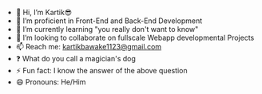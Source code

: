 - 👋 Hi, I’m Kartik😎
- 👀 I’m proficient in Front-End and Back-End Development
- 🌱 I’m currently learning "you really don't want to know"
- 💞️ I’m looking to collaborate on fullscale Webapp developmental Projects
- 📫 Reach me: kartikbawake1123@gmail.com
- ❓ What do you call a magician's dog
- ⚡ Fun fact: I know the answer of the above question
- 😄 Pronouns: He/Him 

